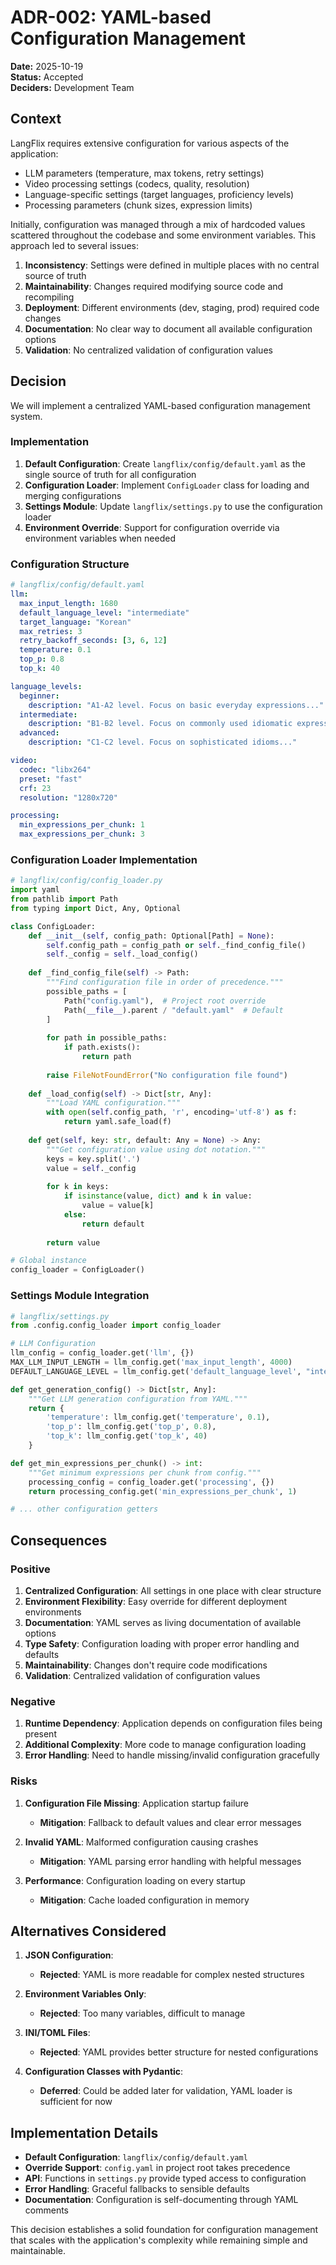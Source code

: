 # ADR-002: YAML-based Configuration Management

**Date:** 2025-10-19  
**Status:** Accepted  
**Deciders:** Development Team  

## Context

LangFlix requires extensive configuration for various aspects of the application:
- LLM parameters (temperature, max tokens, retry settings)
- Video processing settings (codecs, quality, resolution)
- Language-specific settings (target languages, proficiency levels)
- Processing parameters (chunk sizes, expression limits)

Initially, configuration was managed through a mix of hardcoded values scattered throughout the codebase and some environment variables. This approach led to several issues:

1. **Inconsistency**: Settings were defined in multiple places with no central source of truth
2. **Maintainability**: Changes required modifying source code and recompiling
3. **Deployment**: Different environments (dev, staging, prod) required code changes
4. **Documentation**: No clear way to document all available configuration options
5. **Validation**: No centralized validation of configuration values

## Decision

We will implement a centralized YAML-based configuration management system.

### Implementation

1. **Default Configuration**: Create `langflix/config/default.yaml` as the single source of truth for all configuration
2. **Configuration Loader**: Implement `ConfigLoader` class for loading and merging configurations
3. **Settings Module**: Update `langflix/settings.py` to use the configuration loader
4. **Environment Override**: Support for configuration override via environment variables when needed

### Configuration Structure

```yaml
# langflix/config/default.yaml
llm:
  max_input_length: 1680
  default_language_level: "intermediate"
  target_language: "Korean"
  max_retries: 3
  retry_backoff_seconds: [3, 6, 12]
  temperature: 0.1
  top_p: 0.8
  top_k: 40

language_levels:
  beginner:
    description: "A1-A2 level. Focus on basic everyday expressions..."
  intermediate:
    description: "B1-B2 level. Focus on commonly used idiomatic expressions..."
  advanced:
    description: "C1-C2 level. Focus on sophisticated idioms..."

video:
  codec: "libx264"
  preset: "fast"
  crf: 23
  resolution: "1280x720"

processing:
  min_expressions_per_chunk: 1
  max_expressions_per_chunk: 3
```

### Configuration Loader Implementation

```python
# langflix/config/config_loader.py
import yaml
from pathlib import Path
from typing import Dict, Any, Optional

class ConfigLoader:
    def __init__(self, config_path: Optional[Path] = None):
        self.config_path = config_path or self._find_config_file()
        self._config = self._load_config()
    
    def _find_config_file(self) -> Path:
        """Find configuration file in order of precedence."""
        possible_paths = [
            Path("config.yaml"),  # Project root override
            Path(__file__).parent / "default.yaml"  # Default
        ]
        
        for path in possible_paths:
            if path.exists():
                return path
        
        raise FileNotFoundError("No configuration file found")
    
    def _load_config(self) -> Dict[str, Any]:
        """Load YAML configuration."""
        with open(self.config_path, 'r', encoding='utf-8') as f:
            return yaml.safe_load(f)
    
    def get(self, key: str, default: Any = None) -> Any:
        """Get configuration value using dot notation."""
        keys = key.split('.')
        value = self._config
        
        for k in keys:
            if isinstance(value, dict) and k in value:
                value = value[k]
            else:
                return default
        
        return value

# Global instance
config_loader = ConfigLoader()
```

### Settings Module Integration

```python
# langflix/settings.py
from .config.config_loader import config_loader

# LLM Configuration
llm_config = config_loader.get('llm', {})
MAX_LLM_INPUT_LENGTH = llm_config.get('max_input_length', 4000)
DEFAULT_LANGUAGE_LEVEL = llm_config.get('default_language_level', "intermediate")

def get_generation_config() -> Dict[str, Any]:
    """Get LLM generation configuration from YAML."""
    return {
        'temperature': llm_config.get('temperature', 0.1),
        'top_p': llm_config.get('top_p', 0.8),
        'top_k': llm_config.get('top_k', 40)
    }

def get_min_expressions_per_chunk() -> int:
    """Get minimum expressions per chunk from config."""
    processing_config = config_loader.get('processing', {})
    return processing_config.get('min_expressions_per_chunk', 1)

# ... other configuration getters
```

## Consequences

### Positive

1. **Centralized Configuration**: All settings in one place with clear structure
2. **Environment Flexibility**: Easy override for different deployment environments
3. **Documentation**: YAML serves as living documentation of available options
4. **Type Safety**: Configuration loading with proper error handling and defaults
5. **Maintainability**: Changes don't require code modifications
6. **Validation**: Centralized validation of configuration values

### Negative

1. **Runtime Dependency**: Application depends on configuration files being present
2. **Additional Complexity**: More code to manage configuration loading
3. **Error Handling**: Need to handle missing/invalid configuration gracefully

### Risks

1. **Configuration File Missing**: Application startup failure
   - **Mitigation**: Fallback to default values and clear error messages

2. **Invalid YAML**: Malformed configuration causing crashes
   - **Mitigation**: YAML parsing error handling with helpful messages

3. **Performance**: Configuration loading on every startup
   - **Mitigation**: Cache loaded configuration in memory

## Alternatives Considered

1. **JSON Configuration**: 
   - **Rejected**: YAML is more readable for complex nested structures

2. **Environment Variables Only**:
   - **Rejected**: Too many variables, difficult to manage

3. **INI/TOML Files**:
   - **Rejected**: YAML provides better structure for nested configurations

4. **Configuration Classes with Pydantic**:
   - **Deferred**: Could be added later for validation, YAML loader is sufficient for now

## Implementation Details

- **Default Configuration**: `langflix/config/default.yaml`
- **Override Support**: `config.yaml` in project root takes precedence
- **API**: Functions in `settings.py` provide typed access to configuration
- **Error Handling**: Graceful fallbacks to sensible defaults
- **Documentation**: Configuration is self-documenting through YAML comments

This decision establishes a solid foundation for configuration management that scales with the application's complexity while remaining simple and maintainable.
